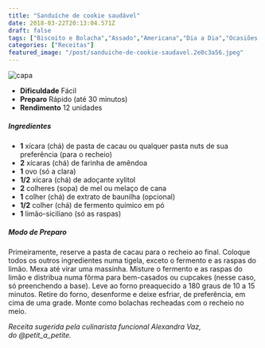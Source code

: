 ```yaml
---
title: "Sanduíche de cookie saudável"
date: 2018-03-22T20:13:04.571Z
draft: false
tags: ["Biscoito e Bolacha","Assado","Americana","Dia a Dia","Ocasiões Especiais","cookies","Doces","Receitas","Receitas com chocolate","Receitas rápidas","Receitas simples e fáceis","Sobremesa"]
categories: ["Receitas"]
featured_image: "/post/sanduiche-de-cookie-saudavel.2e0c3a56.jpeg"
---
```


![capa](/post/sanduiche-de-cookie-saudavel.2e0c3a56.jpeg)

*   **Dificuldade** Fácil
*   **Preparo** Rápido (até 30 minutos)
*   **Rendimento** 12 unidades

##### Ingredientes

*   **1** xícara (chá) de pasta de cacau ou qualquer pasta nuts de sua preferência (para o recheio)
*   **2** xícaras (chá) de farinha de amêndoa
*   **1** ovo (só a clara)
*   **1/2** xícara (chá) de adoçante xylitol
*   **2** colheres (sopa) de mel ou melaço de cana
*   **1** colher (chá) de extrato de baunilha (opcional)
*   **1/2** colher (chá) de fermento químico em pó
*   **1** limão-siciliano (só as raspas)

##### Modo de Preparo

Primeiramente, reserve a pasta de cacau para o recheio ao final. Coloque todos os outros ingredientes numa tigela, exceto o fermento e as raspas do limão. Mexa até virar uma massinha. Misture o fermento e as raspas do limão e distribua numa fôrma para bem-casados ou cupcakes (nesse caso, só preenchendo a base). Leve ao forno preaquecido a 180 graus de 10 a 15 minutos. Retire do forno, desenforme e deixe esfriar, de preferência, em cima de uma grade. Monte como bolachas recheadas com o recheio no meio.

_Receita sugerida pela culinarista funcional Alexandra Vaz, do @petit\_a\_petite._
